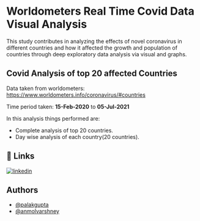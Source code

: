 
# **Worldometers Real Time Covid Data Visual Analysis**

This study contributes in analyzing the effects of novel coronavirus in different countries and how it affected the growth and population of countries through deep exploratory data analysis via visual and graphs.

## Covid Analysis of top 20 affected Countries

Data taken from worldometers: https://www.worldometers.info/coronavirus/#countries

Time period taken:  **15-Feb-2020**   to **05-Jul-2021**

In this analysis things performed are:


*   Complete analysis of top 20 countries.
*   Day wise analysis of each country(20 countries).



## 🔗 Links
[![linkedin](https://img.shields.io/badge/Palak_gupta-0A66C2?style=for-the-badge&logo=linkedin&logoColor=white)](www.linkedin.com/in/palak-gupta-ML)


## Authors

- [@palakgupta](https://github.com/Code-with-Palak)
- [@anmolvarshney](https://github.com/anmol-varshney)


